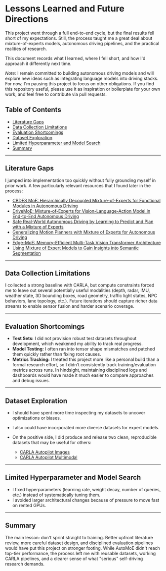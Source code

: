 # Lessons Learned and Future Directions

This project went through a full end-to-end cycle, but the final results fell short of my expectations. Still, the process taught me a great deal about mixture-of-experts models, autonomous driving pipelines, and the practical realities of research.

This document records what I learned, where I fell short, and how I'd approach it differently next time.

*Note:* I remain committed to building autonomous driving models and will explore new ideas such as integrating language models into driving stacks. For now, I'm pausing this project to focus on other obligations. If you find this repository useful, please use it as inspiration or boilerplate for your own work, and feel free to contribute via pull requests.

## Table of Contents

- [Literature Gaps](#literature-gaps)
- [Data Collection Limitations](#data-collection-limitations)
- [Evaluation Shortcomings](#evaluation-shortcomings)
- [Dataset Exploration](#dataset-exploration)
- [Limited Hyperparameter and Model Search](#limited-hyperparameter-and-model-search)
- [Summary](#summary)

---

## Literature Gaps

I jumped into implementation too quickly without fully grounding myself in prior work. A few particularly relevant resources that I found later in the process:

* [CBDES MoE: Hierarchically Decoupled Mixture-of-Experts for Functional Modules in Autonomous Driving](https://arxiv.org/abs/2508.07838)
* [DriveMoE: Mixture-of-Experts for Vision-Language-Action Model in End-to-End Autonomous Driving](https://arxiv.org/abs/2505.16278)
* [Safe Real-World Autonomous Driving by Learning to Predict and Plan with a Mixture of Experts](https://ieeexplore.ieee.org/document/10160992)
* [Generalizing Motion Planners with Mixture of Experts for Autonomous Driving](https://arxiv.org/abs/2410.15774)
* [Edge-MoE: Memory-Efficient Multi-Task Vision Transformer Architecture](https://ieeexplore.ieee.org/document/10323651)
* [Using Mixture of Expert Models to Gain Insights into Semantic Segmentation](https://openaccess.thecvf.com/content_CVPRW_2020/papers/w20/Pavlitskaya_Using_Mixture_of_Expert_Models_to_Gain_Insights_Into_Semantic_CVPRW_2020_paper.pdf)

---

## Data Collection Limitations

I collected a strong baseline with CARLA, but compute constraints forced me to leave out several potentially useful modalities (depth, radar, IMU, weather state, 3D bounding boxes, road geometry, traffic light states, NPC behaviors, lane topology, etc.). Future iterations should capture richer data streams to enable sensor fusion and harder scenario coverage.

---

## Evaluation Shortcomings

* **Test Sets:** I did not provision robust test datasets throughout development, which weakened my ability to track real progress.
* **Model Testing:** I often ran into tensor shape mismatches and patched them quickly rather than fixing root causes.
* **Metrics Tracking:** I treated this project more like a personal build than a formal research effort, so I didn’t consistently track training/evaluation metrics across runs. In hindsight, maintaining disciplined logs and dashboards would have made it much easier to compare approaches and debug issues.

---

## Dataset Exploration

* I should have spent more time inspecting my datasets to uncover optimizations or biases.
* I also could have incorporated more diverse datasets for expert models.
* On the positive side, I did produce and release two clean, reproducible datasets that may be useful for others:

  * [CARLA Autopilot Images](https://huggingface.co/datasets/immanuelpeter/carla-autopilot-images)
  * [CARLA Autopilot Multimodal](https://huggingface.co/datasets/immanuelpeter/carla-autopilot-multimodal-dataset)

---

## Limited Hyperparameter and Model Search

* I fixed hyperparameters (learning rate, weight decay, number of queries, etc.) instead of systematically tuning them.
* I avoided larger architectural changes because of pressure to move fast on rented GPUs.

---

## Summary

The main lesson: don't sprint straight to training. Better upfront literature review, more careful dataset design, and disciplined evaluation pipelines would have put this project on stronger footing. While AutoMoE didn't reach top-tier performance, the process left me with reusable datasets, working CARLA pipelines, and a clearer sense of what "serious" self-driving research demands.
